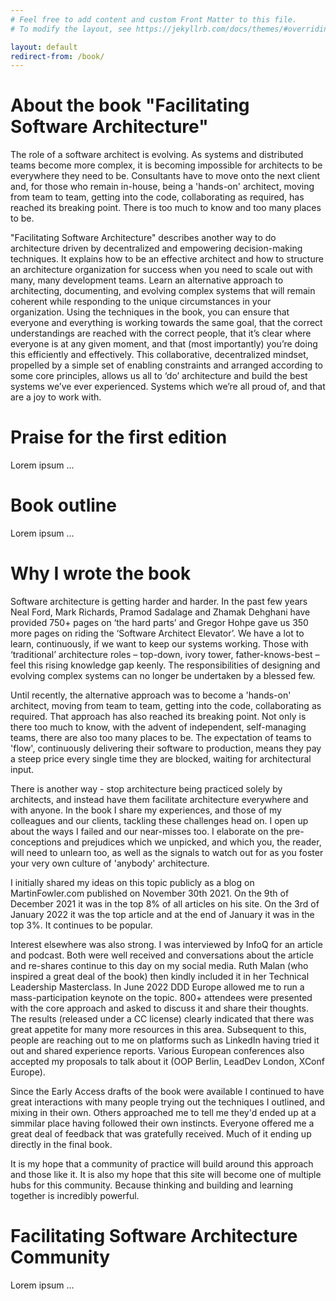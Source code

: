 ```yaml
---
# Feel free to add content and custom Front Matter to this file.
# To modify the layout, see https://jekyllrb.com/docs/themes/#overriding-theme-defaults

layout: default
redirect-from: /book/
---
```


# About the book "Facilitating Software Architecture"
The role of a software architect is evolving. As systems and distributed teams become more complex, it is becoming impossible for architects to be everywhere they need to be. Consultants have to move onto the next client and, for those who remain in-house, being a 'hands-on' architect, moving from team to team, getting into the code, collaborating as required, has reached its breaking point. There is too much to know and too many places to be.

"Facilitating Software Architecture" describes another way to do architecture driven by decentralized and empowering decision-making techniques. It explains how to be an effective architect and how to structure an architecture organization for success when you need to scale out with many, many development teams. Learn an alternative approach to architecting, documenting, and evolving complex systems that will remain coherent while responding to the unique circumstances in your organization. Using the techniques in the book, you can ensure that everyone and everything is working towards the same goal, that the correct understandings are reached with the correct people, that it’s clear where everyone is at any given moment, and that (most importantly) you’re doing this efficiently and effectively. This collaborative, decentralized mindset, propelled by a simple set of enabling constraints and arranged according to some core principles, allows us all to ‘do’ architecture and build the best systems we’ve ever experienced. Systems which we’re all proud of, and that are a joy to work with.

# Praise for the first edition
Lorem ipsum ...

# Book outline
Lorem ipsum ...

# Why I wrote the book
Software architecture is getting harder and harder. In the past few years Neal Ford, Mark Richards, Pramod Sadalage and Zhamak Dehghani have provided 750+ pages on ‘the hard parts’ and Gregor Hohpe gave us 350 more pages on riding the ‘Software Architect Elevator’. We have a lot to learn, continuously, if we want to keep our systems working. Those with ‘traditional’ architecture roles – top-down, ivory tower, father-knows-best – feel this rising knowledge gap keenly. The responsibilities of designing and evolving complex systems can no longer be undertaken by a blessed few.

Until recently, the alternative approach was to become a 'hands-on' architect, moving from team to team, getting into the code, collaborating as required. That approach has also reached its breaking point. Not only is there too much to know, with the advent of independent, self-managing teams, there are also too many places to be. The expectation of teams to 'flow', continuously delivering their software to production, means they pay a steep price every single time they are blocked, waiting for architectural input.

There is another way - stop architecture being practiced solely by architects, and instead have them facilitate architecture everywhere and with anyone. In the book I share my experiences, and those of my colleagues and our clients, tackling these challenges head on. I open up about the ways I failed and our near-misses too. I elaborate on the pre-conceptions and prejudices which we unpicked, and which you, the reader, will need to unlearn too, as well as the signals to watch out for as you foster your very own culture of 'anybody' architecture.

I initially shared my ideas on this topic publicly as a blog on MartinFowler.com published on November 30th 2021. On the 9th of December 2021 it was in the top 8% of all articles on his site. On the 3rd of January 2022 it was the top article and at the end of January it was in the top 3%. It continues to be popular.

Interest elsewhere was also strong. I was interviewed by InfoQ for an article and podcast.  Both were well received and conversations about the article and re-shares continue to this day on my social media. Ruth Malan (who inspired a great deal of the book) then kindly included it in her Technical Leadership Masterclass. In June 2022 DDD Europe allowed me to run a mass-participation keynote on the topic. 800+ attendees were presented with the core approach and asked to discuss it and share their thoughts. The results (released under a CC license) clearly indicated that there was great appetite for many more resources in this area.  Subsequent to this, people are reaching out to me on platforms such as LinkedIn having tried it out and shared experience reports. Various European conferences also accepted my proposals to talk about it (OOP Berlin, LeadDev London, XConf Europe). 

Since the Early Access drafts of the book were available I continued to have great interactions with many people trying out the techniques I outlined, and mixing in their own. Others approached me to tell me they'd ended up at a simmilar place having followed their own instincts. Everyone offered me a great deal of feedback that was gratefully received. Much of it ending up directly in the final book.

It is my hope that a community of practice will build around this approach and those like it. It is also my hope that this site will become one of multiple hubs for this community. Because thinking and building and learning together is incredibly powerful.

# Facilitating Software Architecture Community
Lorem ipsum ...
